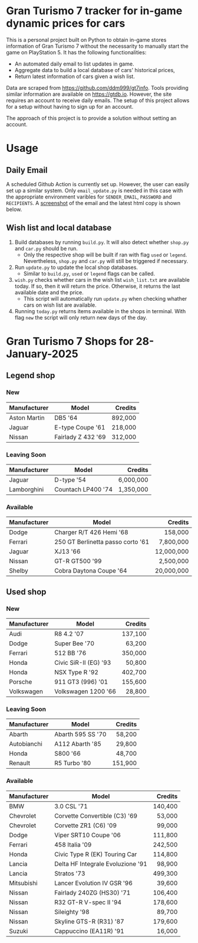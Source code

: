 # Gran Turismo 7 tracker for in-game dynamic prices for cars

This is a personal project built on Python to obtain in-game stores information of Gran Turismo 7 without the necessarity to manually start the game on PlayStation 5. It has the following functionalities:

- An automated daily email to list updates in game.
- Aggregate data to build a local database of cars' historical prices,
- Return latest information of cars given a wish list.

Data are scraped from https://github.com/ddm999/gt7info. Tools providing similar information are available on https://gtdb.io. However, the site requires an account to receive daily emails. The setup of this project allows for a setup without having to sign up for an account.

The approach of this project is to provide a solution without setting an account.

# Usage

## Daily Email

A scheduled Github Action is currently set up. However, the user can easily set up a similar system. Only `email_update.py` is needed in this case with the appropriate environment varibles for `SENDER_EMAIL`, `PASSWORD` and `RECIPIENTS`. A [screenshot](https://raw.githubusercontent.com/marcohoucheng/Gran-Turismo-7-Price-Tracker/main/data/email_screenshot.png) of the email and the latest html copy is shown below.

## Wish list and local database

1. Build databases by running `build.py`. It will also detect whether `shop.py` and `car.py` should be run.
    - Only the respective shop will be built if ran with flag `used` or `legend`. Nevertheless, `shop.py` and `car.py` will still be triggered if necessary.
2. Run `update.py` to update the local shop databases.
    - Similar to `build.py`, `used` or `legend` flags can be called.
3. `wish.py` checks whether cars in the wish list `wish_list.txt` are available today. If so, then it will return the price. Otherwise, it returns the last available date and the price.
    - This script will automatically run `update.py` when checking whather cars on wish list are available.
4. Running `today.py` returns items available in the shops in terminal. With flag `new` the script will only return new days of the day.


# Gran Turismo 7 Shops for 28-January-2025



## Legend shop

### New
 | Manufacturer | Model | Credits |
 | --- | --- | --: |
|Aston Martin|DB5 '64|892,000|
|Jaguar|E-type Coupe '61|218,000|
|Nissan|Fairlady Z 432 '69|312,000|

### Leaving Soon
 | Manufacturer | Model | Credits |
 | --- | --- | --: |
|Jaguar|D-type '54|6,000,000|
|Lamborghini|Countach LP400 '74|1,350,000|

### Available
 | Manufacturer | Model | Credits |
 | --- | --- | --: |
|Dodge|Charger R/T 426 Hemi '68|158,000|
|Ferrari|250 GT Berlinetta passo corto '61|7,800,000|
|Jaguar|XJ13 '66|12,000,000|
|Nissan|GT-R GT500 '99|2,500,000|
|Shelby|Cobra Daytona Coupe '64|20,000,000|


## Used shop

### New
 | Manufacturer | Model | Credits |
 | --- | --- | --: |
|Audi|R8 4.2 '07|137,100|
|Dodge|Super Bee '70|63,200|
|Ferrari|512 BB '76|350,000|
|Honda|Civic SiR-II (EG) '93|50,800|
|Honda|NSX Type R '92|402,700|
|Porsche|911 GT3 (996) '01|155,600|
|Volkswagen|Volkswagen 1200 '66|28,800|

### Leaving Soon
 | Manufacturer | Model | Credits |
 | --- | --- | --: |
|Abarth|Abarth 595 SS '70|58,200|
|Autobianchi|A112 Abarth '85|29,800|
|Honda|S800 '66|48,700|
|Renault|R5 Turbo '80|151,900|

### Available
 | Manufacturer | Model | Credits |
 | --- | --- | --: |
|BMW|3.0 CSL '71|140,400|
|Chevrolet|Corvette Convertible (C3) '69|53,000|
|Chevrolet|Corvette ZR1 (C6) '09|99,000|
|Dodge|Viper SRT10 Coupe '06|111,800|
|Ferrari|458 Italia '09|242,500|
|Honda|Civic Type R (EK) Touring Car|114,800|
|Lancia|Delta HF Integrale Evoluzione '91|98,900|
|Lancia|Stratos '73|499,300|
|Mitsubishi|Lancer Evolution IV GSR '96|39,600|
|Nissan|Fairlady 240ZG (HS30) '71|106,400|
|Nissan|R32 GT-R V-spec II '94|178,600|
|Nissan|Sileighty '98|89,700|
|Nissan|Skyline GTS-R (R31) '87|179,600|
|Suzuki|Cappuccino (EA11R) '91|16,000|
